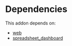 # Dependencies

This addon depends on:

- [web](https://github.com/bringout/oca-ocb-core/tree/3269462e6a0442fbf5ae30a27b3c18135ac733b9/odoo-bringout-oca-ocb-web)
- [spreadsheet_dashboard](https://github.com/bringout/oca-ocb-report/tree/52bdaf491fe5ff2231e54561e06408613ef849ac/odoo-bringout-oca-ocb-spreadsheet_dashboard)
